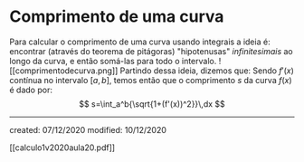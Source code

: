 # Comprimento de uma curva
Para calcular o comprimento de uma curva usando integrais a ideia é: encontrar (através do teorema de pitágoras) "hipotenusas" *infinitesimais* ao longo da curva, e então somá-las para todo o intervalo. 
![[comprimentodecurva.png]]
Partindo dessa ideia, dizemos que:
Sendo $f'(x)$ contínua no intervalo $[a,b]$, temos então que o comprimento $s$ da curva $f(x)$ é dado por:
$$
  s=\int_a^b{\sqrt{1+(f'(x))^2}}\,dx
$$


---

created: 07/12/2020
modified: 10/12/2020

[[calculo1v2020aula20.pdf]]
